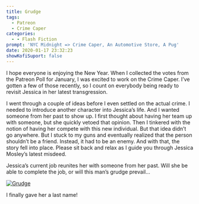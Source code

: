 ```yaml
---
title: Grudge
tags:
  - Patreon
  - Crime Caper
categories:
  - - Flash Fiction
prompt: 'NYC Midnight => Crime Caper, An Automotive Store, A Pug'
date: 2020-01-17 23:32:23
showKofiSuport: false
---
```


I hope everyone is enjoying the New Year. When I collected the votes from the Patreon Poll for January, I was excited to work on the Crime Caper. I’ve gotten a few of those recently, so I count on everybody being ready to revisit Jessica in her latest transgression.<!-- more -->

I went through a couple of ideas before I even settled on the actual crime. I needed to introduce another character into Jessica’s life. And I wanted someone from her past to show up. I first thought about having her team up with someone, but she quickly vetoed that opinion. Then I tinkered with the notion of having her compete with this new individual. But that idea didn’t go anywhere. But I stuck to my guns and eventually realized that the person shouldn’t be a friend. Instead, it had to be an enemy. And with that, the story fell into place. Please sit back and relax as I guide you through Jessica Mosley’s latest misdeed.

Jessica’s current job reunites her with someone from her past. Will she be able to complete the job, or will this man’s grudge prevail…

<div class="center">

[![Grudge](/images/patreon-flash-fiction/2020/grudge.jpg "Grudge")](https://www.patreon.com/posts/33240906)

</div>

<div class="center">

I finally gave her a last name!

</div>